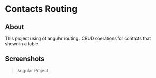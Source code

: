 # Contacts Routing

## About

This project using of angular routing .
CRUD operations for contacts that shown in a table.

## Screenshots

> Angular Project

